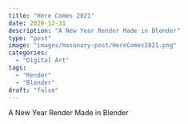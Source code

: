 ```yaml
---
title: "Here Comes 2021"
date: 2020-12-31
description: "A New Year Render Made in Blender"
type: "post"
image: "images/masonary-post/HereComes2021.png"
categories: 
  - "Digital Art"
tags:
  - "Render"
  - "Blender"
draft: "false"
---
```



A New Year Render Made in Blender





